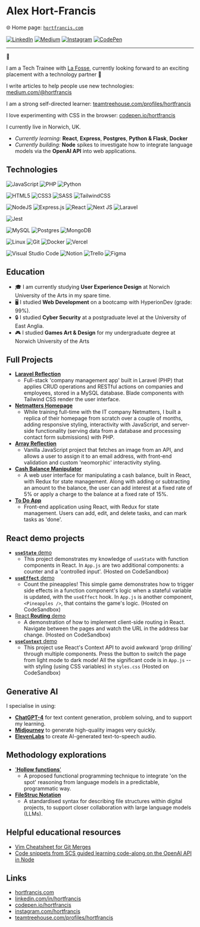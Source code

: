 # Alex Hort-Francis 

🌐 Home page: [`hortfrancis.com`](https://hortfrancis.com/) 

[![LinkedIn](https://img.shields.io/badge/linkedin-%230077B5.svg?style=for-the-badge&logo=linkedin&logoColor=white)](https://www.linkedin.com/in/hortfrancis) [![Medium](https://img.shields.io/badge/Medium-12100E?style=for-the-badge&logo=medium&logoColor=white)](https://medium.com/@hortfrancis) [![Instagram](https://img.shields.io/badge/Instagram-%23E4405F.svg?style=for-the-badge&logo=Instagram&logoColor=white)](https://www.instagram.com/hortfrancis/) [![CodePen](https://img.shields.io/badge/Codepen-000000?style=for-the-badge&logo=codepen&logoColor=white)](https://codepen.io/hortfrancis/)


---

👋

I am a Tech Trainee with [La Fosse](https://www.lafosseacademy.com/), currently looking forward to an exciting placement with a technology partner 🚀

I write articles to help people use new technologies: [medium.com/@hortfrancis](https://medium.com/@hortfrancis)

I am a strong self-directed learner: [teamtreehouse.com/profiles/hortfrancis](https://teamtreehouse.com/profiles/hortfrancis)

I love experimenting with CSS in the browser: [codepen.io/hortfrancis](https://codepen.io/hortfrancis/) 

I currently live in Norwich, UK. 

- _Currently learning:_ **React**, **Express**, **Postgres**, **Python & Flask**, **Docker**
- _Currently building:_ **Node** spikes to investigate how to integrate language models via the **OpenAI API** into web applications. 

## Technologies
![JavaScript](https://img.shields.io/badge/javascript-%23323330.svg?style=for-the-badge&logo=javascript&logoColor=%23F7DF1E)
![PHP](https://img.shields.io/badge/php-%23777BB4.svg?style=for-the-badge&logo=php&logoColor=white)
![Python](https://img.shields.io/badge/python-3670A0?style=for-the-badge&logo=python&logoColor=ffdd54)

![HTML5](https://img.shields.io/badge/html5-%23E34F26.svg?style=for-the-badge&logo=html5&logoColor=white)
![CSS3](https://img.shields.io/badge/css3-%231572B6.svg?style=for-the-badge&logo=css3&logoColor=white) 
![SASS](https://img.shields.io/badge/SASS-hotpink.svg?style=for-the-badge&logo=SASS&logoColor=white)
![TailwindCSS](https://img.shields.io/badge/tailwindcss-%2338B2AC.svg?style=for-the-badge&logo=tailwind-css&logoColor=white)

![NodeJS](https://img.shields.io/badge/node.js-6DA55F?style=for-the-badge&logo=node.js&logoColor=white)
![Express.js](https://img.shields.io/badge/express.js-%23404d59.svg?style=for-the-badge&logo=express&logoColor=%2361DAFB)
![React](https://img.shields.io/badge/react-%2320232a.svg?style=for-the-badge&logo=react&logoColor=%2361DAFB)
![Next JS](https://img.shields.io/badge/Next-black?style=for-the-badge&logo=next.js&logoColor=white)
![Laravel](https://img.shields.io/badge/laravel-%23FF2D20.svg?style=for-the-badge&logo=laravel&logoColor=white)

![Jest](https://img.shields.io/badge/-jest-%23C21325?style=for-the-badge&logo=jest&logoColor=white)

![MySQL](https://img.shields.io/badge/mysql-%2300f.svg?style=for-the-badge&logo=mysql&logoColor=white)
![Postgres](https://img.shields.io/badge/postgres-%23316192.svg?style=for-the-badge&logo=postgresql&logoColor=white)
![MongoDB](https://img.shields.io/badge/MongoDB-%234ea94b.svg?style=for-the-badge&logo=mongodb&logoColor=white)

![Linux](https://img.shields.io/badge/Linux-FCC624?style=for-the-badge&logo=linux&logoColor=black)
![Git](https://img.shields.io/badge/git-%23F05033.svg?style=for-the-badge&logo=git&logoColor=white)
![Docker](https://img.shields.io/badge/docker-%230db7ed.svg?style=for-the-badge&logo=docker&logoColor=white)
![Vercel](https://img.shields.io/badge/vercel-%23000000.svg?style=for-the-badge&logo=vercel&logoColor=white)

![Visual Studio Code](https://img.shields.io/badge/Visual%20Studio%20Code-0078d7.svg?style=for-the-badge&logo=visual-studio-code&logoColor=white)
![Notion](https://img.shields.io/badge/Notion-%23000000.svg?style=for-the-badge&logo=notion&logoColor=white)
![Trello](https://img.shields.io/badge/Trello-%23026AA7.svg?style=for-the-badge&logo=Trello&logoColor=white)
![Figma](https://img.shields.io/badge/figma-%23F24E1E.svg?style=for-the-badge&logo=figma&logoColor=white)

## Education
- 🎓 I am currently studying **User Experience Design** at Norwich University of the Arts in my spare time. 
- 🖥 I studied **Web Development** on a bootcamp with HyperionDev (grade: 99%).  
- 🔒 I studied **Cyber Security** at a postgraduate level at the University of East Anglia. 
- 🎮 I studied **Games Art & Design** for my undergraduate degree at Norwich University of the Arts

## Full Projects 

- [**Laravel Reflection**](https://github.com/hortfrancis/laravel-reflection)
  - Full-stack 'company management app' built in Laravel (PHP) that applies CRUD operations and RESTful actions on companies and employees, stored in a MySQL database. Blade components with Tailwind CSS render the user interface.
- [**Netmatters Homepage**](https://github.com/hortfrancis/netmatters-homepage)
  - While training full-time with the IT company Netmatters, I built a replica of their homepage from scratch over a couple of months, adding responsive styling, interactivity with JavaScript, and server-side functionality (serving data from a database and processing contact form submissions) with PHP.
- [**Array Reflection**](https://github.com/hortfrancis/array-reflection)
  - Vanilla JavaScript project that fetches an image from an API, and allows a user to assign it to an email address, with front-end validation and custom 'neomorphic' interactivity styling. 
- [**Cash Balance Manipulator**](https://github.com/hortfrancis/cash-balance-manipulator)
  - A web user interface for manipulating a cash balance, built in React, with Redux for state management. Along with adding or subtracting an amount to the balance, the user can add interest at a fixed rate of 5% or apply a charge to the balance at a fixed rate of 15%. 
- [**To Do App**](https://github.com/hortfrancis/to-do-app)
  - Front-end application using React, with Redux for state management. Users can add, edit, and delete tasks, and can mark tasks as 'done'. 

## React demo projects

- [**`useState`** demo](https://codesandbox.io/p/sandbox/react-usestate-demo-vjnx36?file=%2Fsrc%2FApp.js)
  - This project demonstrates my knowledge of `useState` with function components in React. In `App.js` are two additional components: a counter and a 'controlled input'. (Hosted on CodeSandbox)
- [**`useEffect`** demo](https://codesandbox.io/p/sandbox/react-useeffect-demo-6pg5g6?file=%2Fsrc%2FApp.js)
  - Count the pineapples! This simple game demonstrates how to trigger side effects in a function component's logic when a stateful variable is updated, with the `useEffect` hook. In `App.js` is another component, `<Pineapples />`, that contains the game's logic. (Hosted on CodeSandbox)
- [React **Routing** demo](https://codesandbox.io/p/sandbox/react-router-demo-kry8lz?file=%2Fsrc%2FApp.js)
  - A demonstration of how to implement client-side routing in React. Navigate between the pages and watch the URL in the address bar change. (Hosted on CodeSandbox)
- [**`useContext`** demo](https://codesandbox.io/p/sandbox/react-usecontext-demo-9zhpc3?file=%2Fsrc%2FApp.js)
  - This project use React's Context API to avoid awkward 'prop drilling' through multiple components. Press the button to switch the page from light mode to dark mode! All the significant code is in `App.js` -- with styling (using CSS variables) in `styles.css` (Hosted on CodeSandbox)

## Generative AI 
I specialise in using: 
- [**ChatGPT-4**](https://openai.com/blog/chatgpt) for text content generation, problem solving, and to support my learning.  
- [**Midjourney**](https://www.midjourney.com/home/) to generate high-quality images very quickly. 
- [**ElevenLabs**](https://beta.elevenlabs.io/) to create AI-generated text-to-speech audio.

## Methodology explorations

- ['**Hollow functions**'](https://github.com/hortfrancis/hollow-function-documentation)
  - A proposed functional programming technique to integrate 'on the spot' reasoning from language models in a predictable, programmatic way.
- [**FileStruc Notation**](https://github.com/hortfrancis/filestruc)
  - A standardised syntax for describing file structures within digital projects, to support closer collaboration with large language models (LLMs). 

## Helpful educational resources

- [Vim Cheatsheet for Git Merges](https://github.com/hortfrancis/vim-cheatsheet)
- [Code snippets from SCS guided learning code-along on the OpenAI API in Node](https://github.com/hortfrancis/scs-guided-learning-openai-api)

## Links
- [hortfrancis.com](https://hortfrancis.com/) 
- [linkedin.com/in/hortfrancis](https://www.linkedin.com/in/hortfrancis/)
- [codepen.io/hortfrancis](https://codepen.io/hortfrancis/)
- [instagram.com/hortfrancis](https://www.instagram.com/hortfrancis/)
- [teamtreehouse.com/profiles/hortfrancis](https://teamtreehouse.com/profiles/hortfrancis)
